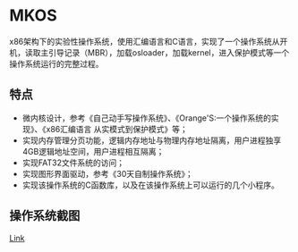 # MKOS
x86架构下的实验性操作系统，使用汇编语言和C语言，实现了一个操作系统从开机，读取主引导记录（MBR），加载osloader，加载kernel，进入保护模式等一个操作系统运行的完整过程。
## 特点
* 微内核设计，参考《自己动手写操作系统》、《Orange'S:一个操作系统的实现》、《x86汇编语言 从实模式到保护模式》等；
* 实现内存管理分页功能，逻辑内存地址与物理内存地址隔离，用户进程独享4GB逻辑地址空间，用户进程相互隔离；
* 实现FAT32文件系统的访问；
* 实现图形界面驱动，参考《30天自制操作系统》；
* 实现该操作系统的C函数库，以及在该操作系统上可以运行的几个小程序。
## 操作系统截图
[Link](https://github.com/zxb4221/MKOS/blob/master/snapshot/2015-04-21%2009:58:15.png "操作系统运行截图")

